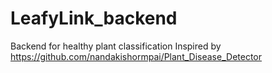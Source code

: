 # LeafyLink_backend
Backend for healthy plant classification
Inspired by https://github.com/nandakishormpai/Plant_Disease_Detector
